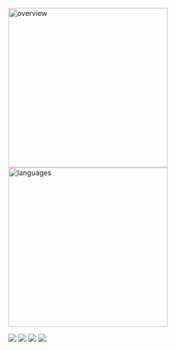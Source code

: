 <img src="https://gist.githubusercontent.com/milankomaj/1abcaab647714e8cbaf83f7c6a224378/raw/overview.svg" width="320" title="overview"></img>
<img src="https://gist.githubusercontent.com/milankomaj/1abcaab647714e8cbaf83f7c6a224378/raw/languages.svg" width="320" title="languages"></img>

![](https://dev-badge.eleonora.workers.dev/lastfm/last-played/last_fm_M?icon=lastfm&style=flat&scale=1.3)
![](https://dev-badge.eleonora.workers.dev/spotify/playback-state?icon=spotify&style=flat&scale=1.3)
![](https://dev-badge.eleonora.workers.dev/spotify/toptrack/short_term?icon=spotify&style=flat&scale=1.3)
![](https://dev-badge.eleonora.workers.dev/spotify/recently-saved?icon=spotify&style=flat&scale=1.3)

